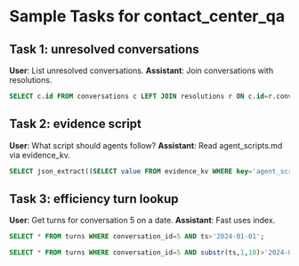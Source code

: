# Sample Tasks for contact_center_qa

## Task 1: unresolved conversations
**User**: List unresolved conversations.
**Assistant**: Join conversations with resolutions.
```sql
SELECT c.id FROM conversations c LEFT JOIN resolutions r ON c.id=r.conversation_id WHERE r.resolved=0;
```

## Task 2: evidence script
**User**: What script should agents follow?
**Assistant**: Read agent_scripts.md via evidence_kv.
```sql
SELECT json_extract((SELECT value FROM evidence_kv WHERE key='agent_scripts'), '$');
```

## Task 3: efficiency turn lookup
**User**: Get turns for conversation 5 on a date.
**Assistant**: Fast uses index.
```sql fast
SELECT * FROM turns WHERE conversation_id=5 AND ts>'2024-01-01';
```
```sql slow
SELECT * FROM turns WHERE conversation_id=5 AND substr(ts,1,10)>'2024-01-01';
```
